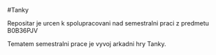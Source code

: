 #Tanky

Repositar je urcen k spolupracovani nad semestralni praci z predmetu B0B36PJV

Tematem semestralni prace je vyvoj arkadni hry Tanky.